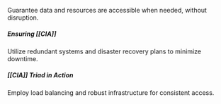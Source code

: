 Guarantee data and resources are accessible when needed, without disruption.

##### Ensuring [[CIA]]
Utilize redundant systems and disaster recovery plans to minimize downtime.
##### [[CIA]] Triad in Action
Employ load balancing and robust infrastructure for consistent access.
